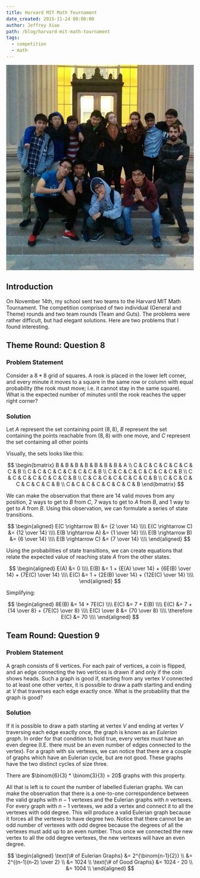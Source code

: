 ```yaml
---
title: Harvard MIT Math Tournament
date_created: 2015-11-24 00:00:00
author: Jeffrey Xiao
path: /blog/harvard-mit-math-tournament
tags:
  - competition
  - math
---
```


![Team Photo in Front of MIT](images/HMMT.png 'Team Photo in Front of MIT')

## Introduction

On November 14th, my school sent two teams to the Harvard MIT Math Tournament. The competition
comprised of two individual (General and Theme) rounds and two team rounds (Team and Guts). The
problems were rather difficult, but had elegant solutions. Here are two problems that I found
interesting.

## Theme Round: Question 8

### Problem Statement

Consider a $8*8$ grid of squares. A rook is placed in the lower left corner, and every minute it
moves to a square in the same row or column with equal probability (the rook must move; i.e. it
cannot stay in the same square). What is the expected number of minutes until the rook reaches the
upper right corner?

### Solution

Let $A$ represent the set containing point $(8, 8)$, $B$ represent the set containing the points
reachable from $(8,8)$ with one move, and $C$ represent the set containing all other points

Visually, the sets looks like this:

$$
\begin{bmatrix}
  B & B & B & B & B & B & B & A \\
  C & C & C & C & C & C & C & B \\
  C & C & C & C & C & C & C & B \\
  C & C & C & C & C & C & C & B \\
  C & C & C & C & C & C & C & B \\
  C & C & C & C & C & C & C & B \\
  C & C & C & C & C & C & C & B \\
  C & C & C & C & C & C & C & B
\end{bmatrix}
$$

We can make the observation that there are $14$ valid moves from any position, $2$ ways to get to
$B$ from $C$, $7$ ways to get to $A$ from $B$, and $1$ way to get to $A$ from $B$. Using this
observation, we can formulate a series of state transitions.

$$
\begin{aligned}
  E(C \rightarrow B) &= {2 \over 14}  \\\\
  E(C \rightarrow C) &= {12 \over 14} \\\\
  E(B \rightarrow A) &= {1 \over 14}  \\\\
  E(B \rightarrow B) &= {6 \over 14}  \\\\
  E(B \rightarrow C) &= {7 \over 14}  \\\\
\end{aligned}
$$

Using the probabilities of state transitions, we can create equations that relate the expected value
of reaching state $A$ from the other states.

$$
\begin{aligned}
  E(A) &= 0                                                         \\\\
  E(B) &= 1 + {E(A) \over 14} + {6E(B) \over 14} + {7E(C) \over 14} \\\\
  E(C) &= 1 + {2E(B) \over 14} + {12E(C) \over 14}                  \\\\
\end{aligned}
$$

Simplifying:

$$
\begin{aligned}
  8E(B)           &= 14 + 7E(C)                         \\\\
  E(C)            &= 7 + E(B)                           \\\\
  E(C)            &= 7 + {14 \over 8} + {7E(C) \over 8} \\\\
  E(C) \over 8    &= {70 \over 8}                       \\\\
  \therefore E(C) &= 70                                 \\\\
\end{aligned}
$$

## Team Round: Question 9

### Problem Statement

A graph consists of $6$ vertices. For each pair of vertices, a coin is flipped, and an edge
connecting the two vertices is drawn if and only if the coin shows heads. Such a graph is good if,
starting from any vertex $V$ connected to at least one other vertex, it is possible to draw a path
starting and ending at $V$ that traverses each edge exactly once. What is the probability that the
graph is good?

### Solution

If it is possible to draw a path starting at vertex $V$ and ending at vertex $V$ traversing each
edge exactly once, the graph is known as an _Eulerian graph_. In order for that condition to hold
true, every vertex must have an even degree (I.E. there must be an even number of edges connected to
the vertex). For a graph with six vertexes, we can notice that there are a couple of graphs which
have an Eulerian cycle, but are not good. These graphs have the two distinct cycles of size three.

There are $\binom{6}{3} * \binom{3}{3} = 20$ graphs with this property.

All that is left is to count the number of labelled Eulerian graphs. We can make the observation
that there is a one-to-one correspondence between the valid graphs with $n-1$ vertexes and the
Eulerian graphs with $n$ vertexes. For every graph with $n-1$ vertexes, we add a vertex and connect
it to all the vertexes with odd degree. This will produce a valid Eulerian graph because it forces
all the vertexes to have degree two. Notice that there cannot be an odd number of vertexes with odd
degree because the degrees of all the vertexes must add up to an even number. Thus once we connected
the new vertex to all the odd degree vertexes, the new vertexes will have an even degree.

$$
\begin{aligned}
    \text{\# of Eulerian Graphs} &= 2^{\binom{n-1}{2}}     \\
                                 &= 2^{(n-1)(n-2) \over 2} \\
                                 &= 1024                   \\
    \text{\# of Good Graphs}     &= 1024 - 20              \\
                                 &= 1004                   \\
\end{aligned}
$$
